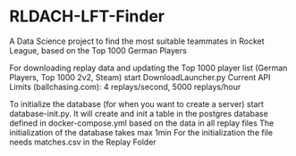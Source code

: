 # RLDACH-LFT-Finder
A Data Science project to find the most suitable teammates in Rocket League, based on the Top 1000 German Players

For downloading replay data and updating the Top 1000 player list (German Players, Top 1000 2v2, Steam) start DownloadLauncher.py
Current API Limits (ballchasing.com): 4 replays/second, 5000 replays/hour

To initialize the database (for when you want to create a server) start database-init.py. It will create and init a table in the postgres database defined in docker-compose.yml based on the data in all replay files
The initialization of the database takes max 1min
For the initialization the file needs matches.csv in the Replay Folder